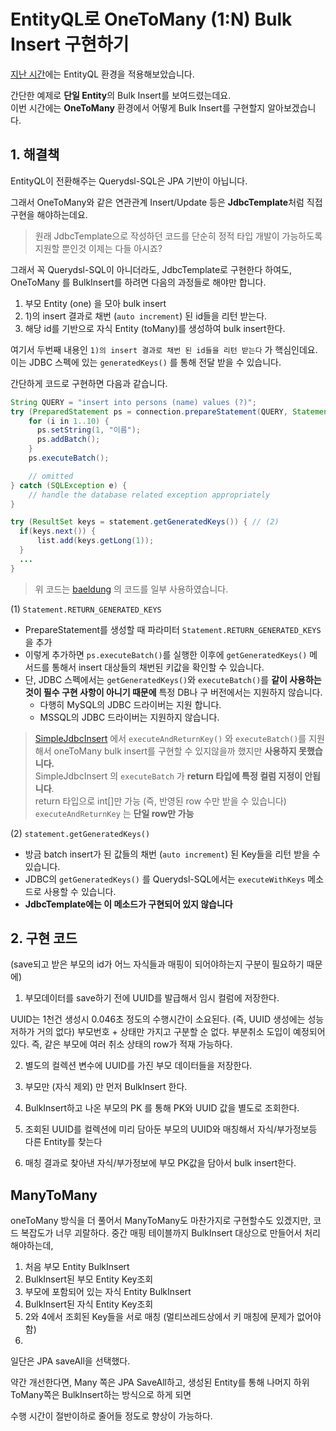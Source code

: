 # EntityQL로 OneToMany (1:N) Bulk Insert 구현하기

[지난 시간](https://jojoldu.tistory.com/558)에는 EntityQL 환경을 적용해보았습니다.  
  
간단한 예제로 **단일 Entity**의 Bulk Insert를 보여드렸는데요.  
이번 시간에는 **OneToMany** 환경에서 어떻게 Bulk Insert를 구현할지 알아보겠습니다.

## 1. 해결책

EntityQL이 전환해주는 Querydsl-SQL은 JPA 기반이 아닙니다.  
  
그래서 OneToMany와 같은 연관관계 Insert/Update 등은 **JdbcTemplate**처럼 직접 구현을 해야하는데요.  
  
> 원래 JdbcTemplate으로 작성하던 코드를 단순히 정적 타입 개발이 가능하도록 지원할 뿐인것 이제는 다들 아시죠?

그래서 꼭 Querydsl-SQL이 아니더라도, JdbcTemplate로 구현한다 하여도, OneToMany 를 BulkInsert를 하려면 다음의 과정들로 해야만 합니다.  

1) 부모 Entity (one) 을 모아 bulk insert
2) 1)의 insert 결과로 채번 (`auto increment`) 된 id들을 리턴 받는다.
3) 해당 id를 기반으로 자식 Entity (toMany)를 생성하여 bulk insert한다.

여기서 두번째 내용인 `1)의 insert 결과로 채번 된 id들을 리턴 받는다` 가 핵심인데요.  
이는 JDBC 스펙에 있는 `generatedKeys()` 를 통해 전달 받을 수 있습니다.  
  
간단하게 코드로 구현하면 다음과 같습니다.

```java
String QUERY = "insert into persons (name) values (?)";
try (PreparedStatement ps = connection.prepareStatement(QUERY, Statement.RETURN_GENERATED_KEYS)) { // (1)
    for (i in 1..10) {
      ps.setString(1, "이름");
      ps.addBatch();
    }
    ps.executeBatch();

    // omitted
} catch (SQLException e) {
    // handle the database related exception appropriately
}

try (ResultSet keys = statement.getGeneratedKeys()) { // (2)
  if(keys.next()) {
      list.add(keys.getLong(1));
  }
  ...
}

```

> 위 코드는 [baeldung](https://www.baeldung.com/jdbc-returning-generated-keys) 의 코드를 일부 사용하였습니다.

(1) `Statement.RETURN_GENERATED_KEYS`

* PrepareStatement를 생성할 때 파라미터 `Statement.RETURN_GENERATED_KEYS` 을 추가
* 이렇게 추가하면 `ps.executeBatch()`를 실행한 이후에 `getGeneratedKeys()` 메서드를 통해서 insert 대상들의 채번된 키값을 확인할 수 있습니다.
* 단, JDBC 스펙에서는 `getGeneratedKeys()`와 `executeBatch()`를 **같이 사용하는 것이 필수 구현 사항이 아니기 때문에** 특정 DB나 구 버전에서는 지원하지 않습니다.
  * 다행히 MySQL의 JDBC 드라이버는 지원 합니다.
  * MSSQL의 JDBC 드라이버는 지원하지 않습니다.

> [SimpleJdbcInsert](https://www.baeldung.com/spring-jdbc-jdbctemplate#1-simplejdbcinsert) 에서 `executeAndReturnKey()` 와 `executeBatch()`를 지원해서 oneToMany bulk insert를 구현할 수 있지않을까 했지만 **사용하지 못했습니다.**  
> SimpleJdbcInsert 의 `executeBatch` 가 **return 타입에 특정 컬럼 지정이 안됩니다**.  
> return 타입으로 int[]만 가능 (즉, 반영된 row 수만 받을 수 있습니다)  
> `executeAndReturnKey` 는 **단일 row만 가능**

(2) `statement.getGeneratedKeys()`

* 방금 batch insert가 된 값들의 채번 (`auto increment`) 된 Key들을 리턴 받을 수 있습니다.
* JDBC의 `getGeneratedKeys()` 를 Querydsl-SQL에서는 `executeWithKeys` 메소드로 사용할 수 있습니다.
* **JdbcTemplate에는 이 메소드가 구현되어 있지 않습니다**

## 2. 구현 코드


(save되고 받은 부모의 id가 어느 자식들과 매핑이 되어야하는지 구분이 필요하기 때문에)

1. 부모데이터를 save하기 전에 UUID를 발급해서 임시 컬럼에 저장한다.

UUID는 1천건 생성시 0.046초 정도의 수행시간이 소요된다. (즉, UUID 생성에는 성능 저하가 거의 없다)
부모번호 + 상태만 가지고 구분할 순 없다.
부분취소 도입이 예정되어 있다.
즉, 같은 부모에 여러 취소 상태의 row가 적재 가능하다.

2. 별도의 컬렉션 변수에 UUID를 가진 부모 데이터들을 저장한다.

3. 부모만 (자식 제외) 만 먼저 BulkInsert 한다.

4. BulkInsert하고 나온 부모의 PK 를 통해 PK와 UUID 값을 별도로 조회한다.

5. 조회된 UUID를 컬렉션에 미리 담아둔 부모의 UUID와 매칭해서 자식/부가정보등 다른 Entity를 찾는다

6. 매칭 결과로 찾아낸 자식/부가정보에 부모 PK값을 담아서 bulk insert한다. 

## ManyToMany

oneToMany 방식을 더 풀어서 ManyToMany도 마찬가지로 구현할수도 있겠지만, 코드 복잡도가 너무 괴랄하다. 
중간 매핑 테이블까지 BulkInsert 대상으로 만들어서 처리해야하는데, 

1) 처음 부모 Entity BulkInsert
2) BulkInsert된 부모 Entity Key조회
3) 부모에 포함되어 있는 자식 Entity BulkInsert
4) BulkInsert된 자식 Entity Key조회
5) 2와 4에서 조회된 Key들을 서로 매칭 (멀티쓰레드상에서 키 매칭에 문제가 없어야 함) 
6) 
  
일단은 JPA saveAll을 선택했다.

약간 개선한다면, Many 쪽은 JPA SaveAll하고, 생성된 Entity를 통해 나머지 하위 ToMany쪽은 BulkInsert하는 방식으로 하게 되면

수행 시간이 절반이하로 줄어들 정도로 향상이 가능하다.

